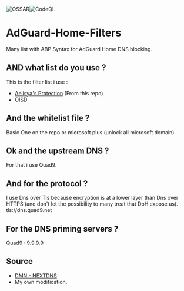 ![OSSAR](https://github.com/macqael/AdGuard-Home-Filters/workflows/OSSAR/badge.svg)![CodeQL](https://github.com/macqael/AdGuard-Home-Filters/workflows/CodeQL/badge.svg)
# AdGuard-Home-Filters
Many list with ABP Syntax for AdGuard Home DNS blocking.

## AND what list do you use ?
This is the filter list i use :
- [Aelisya's Protection](https://raw.githubusercontent.com/macqael/AdGuard-Home-Filters/main/AdGuard-Home/Aelisya's-Protect-Basic.abp) (From this repo)
- [OISD](https://abp.oisd.nl/)

## And the whitelist file ?
Basic One on the repo or microsoft plus (unlock all microsoft domain).

## Ok and the upstream DNS ?
For that i use Quad9.

## And for the protocol ?
I use Dns over Tls because encryption is at a lower layer than Dns over HTTPS (and don't let the possibility to many treat that DoH expose us).\
tls://dns.quad9.net

## For the DNS priming servers ?
Quad9 : 9.9.9.9

## Source
- [DMN - NEXTDNS](https://github.com/nextdns/metadata/)
- My own modification.